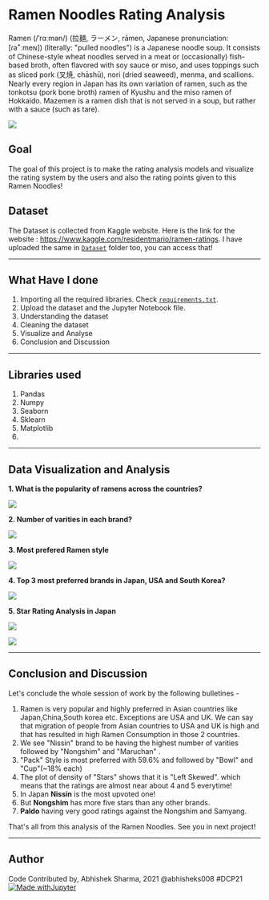 # Ramen Noodles Rating Analysis
Ramen (/ˈrɑːmən/) (拉麺, ラーメン, rāmen, Japanese pronunciation: [ɾaꜜːmeɴ]) (literally: "pulled noodles") is a Japanese noodle soup. It consists of Chinese-style wheat noodles served in a meat or (occasionally) fish-based broth, often flavored with soy sauce or miso, and uses toppings such as sliced pork (叉焼, chāshū), nori (dried seaweed), menma, and scallions. Nearly every region in Japan has its own variation of ramen, such as the tonkotsu (pork bone broth) ramen of Kyushu and the miso ramen of Hokkaido. Mazemen is a ramen dish that is not served in a soup, but rather with a sauce (such as tare).

![](https://github.com/abhisheks008/ML-ProjectKart/blob/patch-54/Ramen%20Noodles%20Rating%20Analysis/Images/ramen7.jpg)

## Goal
The goal of this project is to make the rating analysis models and visualize the rating system by the users and also the rating points given to this Ramen Noodles!

## Dataset
The Dataset is collected from Kaggle website. Here is the link for the website : https://www.kaggle.com/residentmario/ramen-ratings. I have uploaded the same in [`Dataset`](https://github.com/abhisheks008/ML-ProjectKart/tree/patch-54/Ramen%20Noodles%20Rating%20Analysis/Dataset) folder too, you can access that!
********************************
## What Have I done
1. Importing all the required libraries. Check [`requirements.txt`](https://github.com/abhisheks008/ML-ProjectKart/blob/patch-54/Ramen%20Noodles%20Rating%20Analysis/requirements.txt).
2. Upload the dataset and the Jupyter Notebook file.
3. Understanding the dataset
4. Cleaning the dataset
5. Visualize and Analyse
6. Conclusion and Discussion

***********************************
## Libraries used
1. Pandas
2. Numpy
3. Seaborn
4. Sklearn
5. Matplotlib
6. 
**********************************
## Data Visualization and Analysis
**1. What is the popularity of ramens across the countries?**

![](https://github.com/abhisheks008/ML-ProjectKart/blob/patch-54/Ramen%20Noodles%20Rating%20Analysis/Images/ramen1.png)

**2. Number of varities in each brand?**

![](https://github.com/abhisheks008/ML-ProjectKart/blob/patch-54/Ramen%20Noodles%20Rating%20Analysis/Images/ramen2.png)

**3. Most prefered Ramen style**

![](https://github.com/abhisheks008/ML-ProjectKart/blob/patch-54/Ramen%20Noodles%20Rating%20Analysis/Images/ramen3.png)

**4. Top 3 most preferred brands in Japan, USA and South Korea?**

![](https://github.com/abhisheks008/ML-ProjectKart/blob/patch-54/Ramen%20Noodles%20Rating%20Analysis/Images/ramen4.png)

**5. Star Rating Analysis in Japan**

![](https://github.com/abhisheks008/ML-ProjectKart/blob/patch-54/Ramen%20Noodles%20Rating%20Analysis/Images/ramen5.png)

![](https://github.com/abhisheks008/ML-ProjectKart/blob/patch-54/Ramen%20Noodles%20Rating%20Analysis/Images/ramen6.png)

**************************
## Conclusion and Discussion
Let's conclude the whole session of work by the following bulletines -
1. Ramen is very popular and highly preferred in Asian countries like Japan,China,South korea etc. Exceptions are USA and UK. We can say that migration of people from Asian countries to USA and UK is high and that has resulted in high Ramen Consumption in those 2 countries.
2. We see "Nissin" brand to be having the highest number of varities followed by "Nongshim" and "Maruchan" .
3. "Pack" Style is most preferred with 59.6% and followed by "Bowl" and "Cup"(~18% each)
4. The plot of density of "Stars" shows that it is "Left Skewed". which means that the ratings are almost near about 4 and 5 everytime!
5. In Japan **Nissin** is the most upvoted one!
6. But **Nongshim** has more five stars than any other brands.
7. **Paldo** having very good ratings against the Nongshim and Samyang.

That's all from this analysis of the Ramen Noodles. See you in next project!
*************************************
## Author
Code Contributed by, Abhishek Sharma, 2021 @abhisheks008 #DCP21
[![Made withJupyter](https://img.shields.io/badge/Made%20with-Jupyter-orange?style=for-the-badge&logo=Jupyter)](https://jupyter.org/try)

